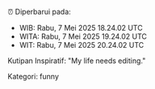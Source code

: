 ⏰ Diperbarui pada:
- WIB: Rabu, 7 Mei 2025 18.24.02 UTC
- WITA: Rabu, 7 Mei 2025 19.24.02 UTC
- WIT: Rabu, 7 Mei 2025 20.24.02 UTC

Kutipan Inspiratif:
"My life needs editing."


Kategori: funny

